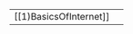 
|                        |     |
| ---------------------- | --- |
| [[1)BasicsOfInternet]] |     |
